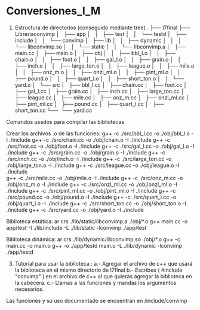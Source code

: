 # Conversiones_I_M

1. Estructura de directorios (conseguido mediante tree)
.
├── I7final
├── Libreriaconvimp
│   ├── app
│   │   ├── test
│   │   └── testd
│   ├── include
│   │   └── convimp
│   ├── lib
│   │   ├── dynamic
│   │   │   └── libconvimp.so
│   │   └── static
│   │       └── libconvimp.a
│   ├── main.cc
│   ├── main.o
│   ├── obj
│   │   ├── bbl_l.o
│   │   ├── chain.o
│   │   ├── foot.o
│   │   ├── gal_l.o
│   │   ├── grain.o
│   │   ├── inch.o
│   │   ├── large_ton.o
│   │   ├── league.o
│   │   ├── mile.o
│   │   ├── onz_m.o
│   │   ├── onzl_ml.o
│   │   ├── pint_ml.o
│   │   ├── pound.o
│   │   ├── quart_l.o
│   │   ├── short_ton.o
│   │   └── yard.o
│   └── src
│       ├── bbl_l.cc
│       ├── chain.cc
│       ├── foot.cc
│       ├── gal_l.cc
│       ├── grain.cc
│       ├── inch.cc
│       ├── large_ton.cc
│       ├── league.cc
│       ├── mile.cc
│       ├── onz_m.cc
│       ├── onzl_ml.cc
│       ├── pint_ml.cc
│       ├── pound.cc
│       ├── quart_l.cc
│       ├── short_ton.cc
└──     └── yard.cc

Comandos usados para compilar las bibliotecas

Crear los archivos .o de las funciones:
g++ -c ./src/bbl_l.cc -o ./obj/bbl_l.o -I ./include 
g++ -c ./src/chain.cc -o ./obj/chain.o -I ./include 
g++ -c ./src/foot.cc -o ./obj/foot.o -I ./include 
g++ -c ./src/gal_l.cc -o ./obj/gal_l.o -I ./include 
g++ -c ./src/grain.cc -o ./obj/grain.o -I ./include 
g++ -c ./src/inch.cc -o ./obj/inch.o -I ./include 
g++ -c ./src/large_ton.cc -o ./obj/large_ton.o -I ./include 
g++ -c ./src/league.cc -o ./obj/league.o -I ./include  
g++ -c ./src/mile.cc -o ./obj/mile.o -I ./include 
g++ -c ./src/onz_m.cc -o ./obj/onz_m.o -I ./include 
g++ -c ./src/onzl_ml.cc -o ./obj/onzl_ml.o -I ./include 
g++ -c ./src/pint_ml.cc -o ./obj/pint_ml.o -I ./include 
g++ -c ./src/pound.cc -o ./obj/pound.o -I ./include 
g++ -c ./src/quart_l.cc -o ./obj/quart_l.o -I ./include 
g++ -c ./src/short_ton.cc -o ./obj/short_ton.o -I ./include 
g++ -c ./src/yard.cc -o ./obj/yard.o -I ./include 

Biblioteca estática:
ar crs ./lib/static/libconvimp.a ./obj/*.o 
g++ main.cc -o app/test -I ./lib/include -L ./lib/static -lconvimp
./app/test 

Biblioteca dinámica:
ar crs ./lib/dynamic/libconvimp.so ./obj/*.o
g++ -c main.cc -o main.o 
g++ -o  ./app/testd  main.o -L ./lib/dynamic -lconvimp
./app/testd

3. Tutorial para usar la biblioteca :
  a.- Agregar el archivo de c++ que usará la biblioteca en el mismo directorio de I7final
  b.- Escribes ( #include "convimp" ) en el archivo de c++ al que quieras agregar la biblioteca en la cabecera.
  c.- Llamas a las funciones y mandas los argumentos necesarios.
  
Las funciones y su uso documentado se encuentran en /include/convimp
